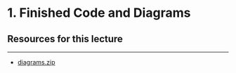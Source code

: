 # 1. Finished Code and Diagrams




##  Resources for this lecture

---

-   [diagrams.zip](https://beatlesm.s3.us-west-1.amazonaws.com/docker-and-kubernetes_the-complete-guide/resources/diagrams.zip)
